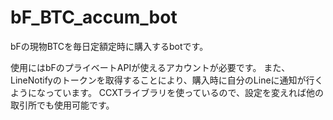 # bF_BTC_accum_bot
bFの現物BTCを毎日定額定時に購入するbotです。

使用にはbFのプライベートAPIが使えるアカウントが必要です。
また、LineNotifyのトークンを取得することにより、購入時に自分のLineに通知が行くようになっています。
CCXTライブラリを使っているので、設定を変えれば他の取引所でも使用可能です。
